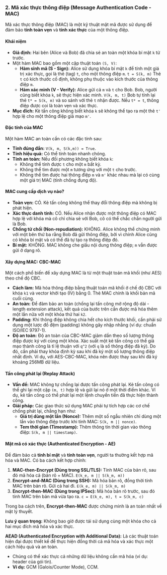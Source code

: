### 2. Mã xác thực thông điệp (Message Authentication Code - MAC)

Mã xác thực thông điệp (MAC) là một kỹ thuật mật mã được sử dụng để đảm bảo **tính toàn vẹn** và **tính xác thực** của một thông điệp.

#### Khái niệm

* **Giả định:** Hai bên (Alice và Bob) đã chia sẻ an toàn một khóa bí mật `k` từ trước. 
* Một hàm MAC bao gồm một cặp thuật toán `(S, V)`: 
    * **Hàm sinh mã (S - Sign):** Alice sử dụng khóa bí mật `k` để tính một giá trị xác thực, gọi là thẻ (tag) `t`, cho một thông điệp `m`. 
        `t = S(k, m)`
        Thẻ `t` có kích thước cố định, không phụ thuộc vào kích thước của thông điệp `m`. 
    * **Hàm xác minh (V - Verify):** Alice gửi cả `m` và `t` cho Bob. Bob, người cũng biết khóa `k`, sẽ thực hiện xác minh. 
        `V(k, m, t)`
        Bob tự tính lại thẻ `t* = S(k, m)` và so sánh với thẻ `t` nhận được. Nếu `t* = t`, thông điệp được coi là toàn vẹn và xác thực. 
* **Mục đích:** Kẻ tấn công không biết khóa `k` sẽ không thể tạo ra một thẻ `t'` hợp lệ cho một thông điệp giả mạo `m'`. 

#### Đặc tính của MAC

Một hàm MAC an toàn cần có các đặc tính sau: 
* **Tính đúng đắn:** `V(k, m, S(k,m)) = True`. 
* **Tính hiệu quả:** Có thể tính toán nhanh chóng. 
* **Tính an toàn:** Nếu đối phương không biết khóa `k`: 
    * Không thể tính được `t` cho một `m` bất kỳ. 
    * Không thể tìm được một `m` tương ứng với một `t` cho trước. 
    * Không thể tìm được hai thông điệp `m` và `m'` khác nhau mà lại có cùng một giá trị MAC (tính chống đụng độ). 

#### MAC cung cấp dịch vụ nào?

* **Toàn vẹn:** CÓ. Kẻ tấn công không thể thay đổi thông điệp mà không bị phát hiện. 
* **Xác thực danh tính:** CÓ. Nếu Alice nhận được một thông điệp có MAC hợp lệ với khóa mà cô chỉ chia sẻ với Bob, cô có thể chắc chắn người gửi là Bob. 
* **Chống từ chối (Non-repudiation):** KHÔNG. Alice không thể chứng minh với một bên thứ ba rằng Bob đã gửi thông điệp, bởi vì chính Alice cũng có khóa bí mật và có thể đã tự tạo ra thông điệp đó. 
* **Bí mật:** KHÔNG. MAC không che giấu nội dung thông điệp; `m` vẫn được gửi ở dạng rõ. 

#### Xây dựng MAC: CBC-MAC

Một cách phổ biến để xây dựng MAC là từ một thuật toán mã khối (như AES) theo chế độ CBC.
* **Cách làm:** Mã hóa thông điệp bằng thuật toán mã khối ở chế độ CBC với khóa `k1` và vector khởi tạo (IV) bằng 0. Thẻ MAC chính là khối bản mã cuối cùng. 
* **An toàn:** Để đảm bảo an toàn (chống lại tấn công mở rộng độ dài - length extension attack), kết quả của bước trên cần được mã hóa thêm một lần nữa với một khóa thứ hai `k2`. 
* **Padding:** Khi thông điệp không chia hết cho kích thước khối, cần phải sử dụng một lược đồ đệm (padding) không gây nhập nhằng (ví dụ: chuẩn ISO/IEC 9797-1). 
* **Độ an toàn:** Độ an toàn của CBC-MAC giảm dần theo số lượng thông điệp được ký với cùng một khóa. Xác suất một kẻ tấn công có thể giả mạo thành công là tỉ lệ thuận với `q^2` (với `q` là số thông điệp đã ký). Do đó, cần phải thay khóa định kỳ sau khi đã ký một số lượng thông điệp nhất định.  Ví dụ, với AES-CBC-MAC, khóa nên được thay sau khi đã ký khoảng 256MB dữ liệu. 

#### Tấn công phát lại (Replay Attack)

* **Vấn đề:** MAC không tự chống lại được tấn công phát lại. Kẻ tấn công có thể ghi lại một cặp `(m, t)` hợp lệ và gửi lại nó ở một thời điểm khác.  Ví dụ, kẻ tấn công có thể phát lại một lệnh chuyển tiền đã thực hiện thành công. 
* **Giải pháp:** Các giao thức sử dụng MAC phải tự tích hợp các cơ chế chống phát lại, chẳng hạn như: 
    * **Giá trị dùng một lần (Nonce):** Thêm một số ngẫu nhiên chỉ dùng một lần vào thông điệp trước khi tính MAC: `S(k, m || nonce)`. 
    * **Tem thời gian (Timestamp):** Thêm thông tin thời gian vào thông điệp: `S(k, m || timestamp)`. 

#### Mật mã có xác thực (Authenticated Encryption - AE)

Để đảm bảo cả **tính bí mật** và **tính toàn vẹn**, người ta thường kết hợp mã hóa và MAC. Có ba cách kết hợp chính:

1.  **MAC-then-Encrypt (Dùng trong SSL/TLS):** Tính MAC của bản rõ, sau đó mã hóa cả (bản rõ + MAC). 
    `E(k_e, m || S(k_m, m))`
2.  **Encrypt-and-MAC (Dùng trong SSH):** Mã hóa bản rõ, đồng thời tính MAC trên bản rõ. Gửi cả hai đi. 
    `E(k_e, m) || S(k_m, m)`
3.  **Encrypt-then-MAC (Dùng trong IPSec):** Mã hóa bản rõ trước, sau đó tính MAC trên bản mã vừa tạo ra. 
    `c = E(k_e, m), t = S(k_m, c)`

Trong ba cách trên, **Encrypt-then-MAC** được chứng minh là an toàn nhất về mặt lý thuyết. 

**Lưu ý quan trọng:** Không bao giờ được tái sử dụng cùng một khóa cho cả hai mục đích mã hóa và xác thực. 

**AEAD (Authenticated Encryption with Additional Data):**
Là các thuật toán hiện đại được thiết kế để thực hiện đồng thời cả mã hóa và xác thực một cách hiệu quả và an toàn. 
* Chúng có thể xác thực cả những dữ liệu không cần mã hóa (ví dụ: header của gói tin). 
* **Ví dụ:** GCM (Galois/Counter Mode), CCM.